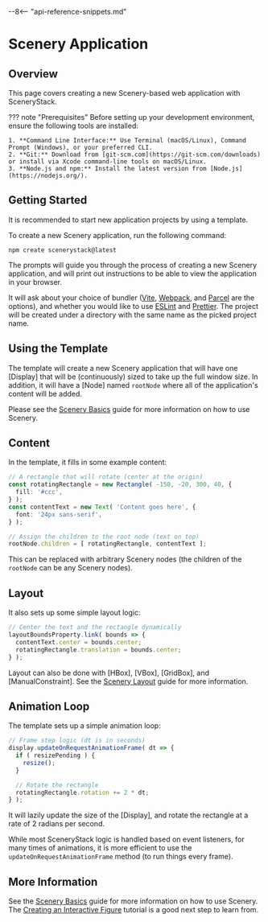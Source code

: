--8<-- "api-reference-snippets.md"

<link rel="stylesheet" href="/css/examples.css">

# Scenery Application

## Overview

This page covers creating a new Scenery-based web application with SceneryStack.

??? note "Prerequisites"
    Before setting up your development environment, ensure the following tools are installed:

    1. **Command Line Interface:** Use Terminal (macOS/Linux), Command Prompt (Windows), or your preferred CLI.
    2. **Git:** Download from [git-scm.com](https://git-scm.com/downloads) or install via Xcode command-line tools on macOS/Linux.
    3. **Node.js and npm:** Install the latest version from [Node.js](https://nodejs.org/).

## Getting Started

It is recommended to start new application projects by using a template.

To create a new Scenery application, run the following command:

```shell
npm create scenerystack@latest
```

The prompts will guide you through the process of creating a new Scenery application, and will print out instructions
to be able to view the application in your browser.

It will ask about your choice of bundler ([Vite](https://vite.dev/), [Webpack](https://webpack.js.org/), and [Parcel](https://parceljs.org/) are the 
options), and whether you would like to use [ESLint](https://eslint.org/) and [Prettier](https://prettier.io/). The
project will be created under a directory with the same name as the picked project name.

## Using the Template

The template will create a new Scenery application that will have one [Display] that will be (continuously) sized to
take up the full window size. In addition, it will have a [Node] named `rootNode` where all of the application's
content will be added.

Please see the [Scenery Basics](./scenery-basics.md) guide for more information on how to use Scenery.

## Content

In the template, it fills in some example content:

```ts
// A rectangle that will rotate (center at the origin)
const rotatingRectangle = new Rectangle( -150, -20, 300, 40, {
  fill: '#ccc',
} );
const contentText = new Text( 'Content goes here', {
  font: '24px sans-serif',
} );

// Assign the children to the root node (text on top)
rootNode.children = [ rotatingRectangle, contentText ];
```

This can be replaced with arbitrary Scenery nodes (the children of the `rootNode` can be any Scenery nodes).

## Layout

It also sets up some simple layout logic:

```ts
// Center the text and the rectangle dynamically
layoutBoundsProperty.link( bounds => {
  contentText.center = bounds.center;
  rotatingRectangle.translation = bounds.center;
} );
```

Layout can also be done with [HBox], [VBox], [GridBox], and [ManualConstraint]. See the
[Scenery Layout](./scenery-layout.md) guide for more information.

## Animation Loop

The template sets up a simple animation loop:

```ts
// Frame step logic (dt is in seconds)
display.updateOnRequestAnimationFrame( dt => {
  if ( resizePending ) {
    resize();
  }

  // Rotate the rectangle
  rotatingRectangle.rotation += 2 * dt;
} );
```

It will lazily update the size of the [Display], and rotate the rectangle at a rate of 2 radians per second.

While most SceneryStack logic is handled based on event listeners, for many times of animations, it is more efficient to
use the `updateOnRequestAnimationFrame` method (to run things every frame).

## More Information

See the [Scenery Basics](./scenery-basics.md) guide for more information on how to use Scenery. The
[Creating an Interactive Figure](./tutorials/creating-an-interactive-figure.md) tutorial is a good next step to learn
from.
